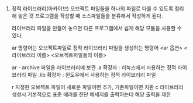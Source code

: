 1. 정적 라이브러리(아카이브)
    오브젝트 파일들을 하나의 파일로 다룰 수 있도록 정리해 놓은 것
    프로그램을 작성할 때 소스파일들을 분류해서 작성하게 된다.
    
    라이브러리 파일을 만들어 놓으면 다른 프로그램에서 쉽게 해당 모듈을 사용할 수 있다.
    
    ar 명령어는 오브젝트파일로 정적 라이브러리 파일을 생성하는 명령어
    <ar 옵션> <라이브러리 이름> <오브젝트파일들의 이름>
    
    ar - archive 파일을 라이브러리에 보관
    .a 확장자 : 리눅스에서 사용하는 정적 라이브러리 파일
    .lib 확장자 : 윈도우에서 사용하는 정적 라이브러리 파일
    
    r 지정한 오브젝트 파일이 새로운 파일이면 추가, 기존파일이면 치환
    c 라이브러리 생성시 기본적으로 표준 에러를 진단 메세지를 출력하는데 해당 출력을 제한
    
    
